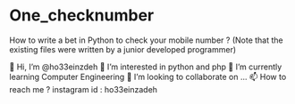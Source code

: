 # One_checknumber
How to write a bet in Python to check your mobile number ?
(Note that the existing files were written by a junior developed programmer)

👋 Hi, I’m @ho33einzdeh 
👀 I’m interested in python and php 
🌱 I’m currently learning Computer Engineering 
💞️ I’m looking to collaborate on ... 
📫 How to reach me ? instagram id : ho33einzadeh



